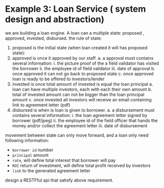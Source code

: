 # Example 3: Loan Service ( system design and abstraction)

we are building a loan engine. A loan can a multiple state: proposed , approved, invested, disbursed. the rule of state:
1. proposed is the initial state (when loan created it will has proposed state):
2. approved is once it approved by our staff.
    a. a approval must contains several information:
        i. the picture proof of the a field validator has visited the borrower
        ii. the employee id of field validator
        iii. date of approval
    b. once approved it can not go back to proposed state
    c. once approved loan is ready to be offered to investors/lender
3. invested is once total amount of invested is equal the loan principal
    a. loan can have multiple investors, each with each their own amount
    b. total of invested amount can not be bigger than the loan principal amount
    c. once invested all investors will receive an email containing link to agreement letter (pdf)
4. disbursed is when is loan is given to borrower.
    a. a disbursement must contains several information:
        i. the loan agreement letter signed by borrower (pdf/jpeg)
        ii. the employee id of the field officer that hands the money and/or collect the agreement letter
        iii. date of disbursement

movement between state can only move forward, and a loan only need following information:
- `borrower id` number
- `principal` amount
- `rate`, will define total interest that borrower will pay
- `ROI` return of investment, will define total profit received by investors
- `link` to the generated agreement letter

design a RESTFful api that satisfy above requirement.
